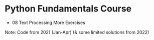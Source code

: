 # Python Fundamentals Course
- 08 Text Processing More Exercises

Note: Code from 2021 (Jan-Apr) (& some limited solutions from 2022)
